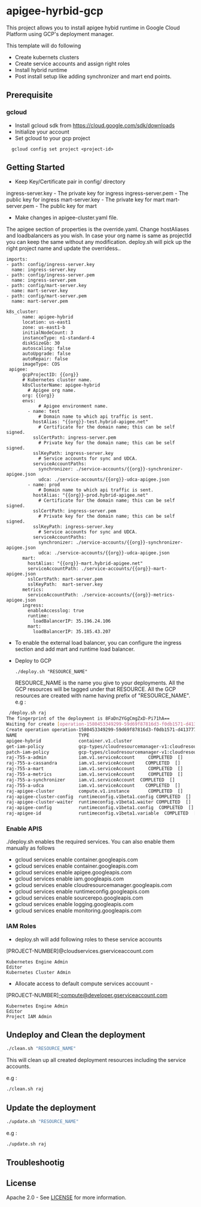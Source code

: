 # apigee-hyrbid-gcp

This project allows you to install apigee hybid runtime in Google Cloud Platform using GCP's deployment manager.

This template will do following
- Create kubernets clusters
- Create service accounts and assign right roles
- Install hybrid runtime
- Post install setup like adding synchronizer and mart end points.

## Prerequisite

### gcloud
- Install gcloud sdk from https://cloud.google.com/sdk/downloads
- Initialize your account
- Set gcloud to your gcp project
```
  gcloud config set project <project-id>
```

## Getting Started
- Keep Key/Certificate pair in config/ directory

ingress-server.key - The private key for ingress 
ingress-server.pem - The public key for ingress
mart-server.key - The private key for mart
mart-server.pem - The public key for mart


- Make  changes in apigee-cluster.yaml file. 

The apigee section of properties is the override.yaml. Change hostAliases and loadbalancers as you wish. In case your org name is same as projectId you can keep the same without any modification. deploy.sh will pick up the right project name and update the overridess..


```
imports:
- path: config/ingress-server.key
  name: ingress-server.key
- path: config/ingress-server.pem
  name: ingress-server.pem
- path: config/mart-server.key
  name: mart-server.key
- path: config/mart-server.pem
  name: mart-server.pem

k8s_cluster:
      name: apigee-hybrid
      location: us-east1
      zone: us-east1-b
      initialNodeCount: 3
      instanceType: n1-standard-4
      diskSizeGb: 30
      autoscaling: false
      autoUpgrade: false
      autoRepair: false
      imageType: COS
 apigee:
      gcpProjectID: {{org}}
      # Kubernetes cluster name.
      k8sClusterName: apigee-hybrid
        # Apigee org name.
      org: {{org}}
      envs:
            # Apigee environment name.
        - name: test
            # Domain name to which api traffic is sent.
          hostAlias: "{{org}}-test.hybrid-apigee.net"
            # Certificate for the domain name; this can be self signed.
          sslCertPath: ingress-server.pem
            # Private key for the domain name; this can be self signed.
          sslKeyPath: ingress-server.key
            # Service accounts for sync and UDCA.
          serviceAccountPaths:
            synchronizer: ./service-accounts/{{org}}-synchronizer-apigee.json
            udca: ./service-accounts/{{org}}-udca-apigee.json
        - name: prod
            # Domain name to which api traffic is sent.
          hostAlias: "{{org}}-prod.hybrid-apigee.net"
            # Certificate for the domain name; this can be self signed.
          sslCertPath: ingress-server.pem
            # Private key for the domain name; this can be self signed.
          sslKeyPath: ingress-server.key
            # Service accounts for sync and UDCA.
          serviceAccountPaths:
            synchronizer: ./service-accounts/{{org}}-synchronizer-apigee.json
            udca: ./service-accounts/{{org}}-udca-apigee.json
      mart:
        hostAlias: "{{org}}-mart.hybrid-apigee.net"
        serviceAccountPath: ./service-accounts/{{org}}-mart-apigee.json
        sslCertPath: mart-server.pem
        sslKeyPath:  mart-server.key
      metrics:
        serviceAccountPath: ./service-accounts/{{org}}-metrics-apigee.json
      ingress:
        enableAccesslog: true
        runtime:
          loadBalancerIP: 35.196.24.106
        mart:
          loadBalancerIP: 35.185.43.207

```

-  To enable the external load balancer, you can configure the ingress section and add mart and runtime load balancer. 

- Deploy to GCP

    ```
    ./deploy.sh "RESOURCE_NAME"
    ```
    RESOURCE_NAME is the name you give to your deployments. All the GCP resources will be tagged under that RESOURCE. All the GCP resources are created with name  having prefix of "RESOURCE_NAME".
    e.g :

```sh
 /deploy.sh raj
The fingerprint of the deployment is 8FaDn2YGgCmgZxD-Pi71hA==
Waiting for create [operation-1580453349299-59d69f87816d3-f0db1571-d413777d]...done.
Create operation operation-1580453349299-59d69f87816d3-f0db1571-d413777d completed successfully.
NAME                       TYPE                                                                          STATE      ERRORS  INTENT
apigee-hybrid              container.v1.cluster                                                          COMPLETED  []
get-iam-policy             gcp-types/cloudresourcemanager-v1:cloudresourcemanager.projects.getIamPolicy  COMPLETED  []
patch-iam-policy           gcp-types/cloudresourcemanager-v1:cloudresourcemanager.projects.setIamPolicy  COMPLETED  []
raj-755-a-admin            iam.v1.serviceAccount     COMPLETED  []
raj-755-a-cassandra        iam.v1.serviceAccount    COMPLETED  []
raj-755-a-mart             iam.v1.serviceAccount     COMPLETED  []
raj-755-a-metrics          iam.v1.serviceAccount     COMPLETED  []
raj-755-a-synchronizer     iam.v1.serviceAccount  COMPLETED  []
raj-755-a-udca             iam.v1.serviceAccount    COMPLETED  []
raj-apigee-cluster         compute.v1.instance       COMPLETED  []
raj-apigee-cluster-config  runtimeconfig.v1beta1.config COMPLETED  []
raj-apigee-cluster-waiter  runtimeconfig.v1beta1.waiter COMPLETED  []
raj-apigee-config          runtimeconfig.v1beta1.config  COMPLETED  []
raj-apigee-id              runtimeconfig.v1beta1.variable  COMPLETED  []
```


### Enable APIS

./deploy.sh enables the required services. You can also enable them manually as follows 

- gcloud services enable container.googleapis.com
- gcloud services enable container.googleapis.com
- gcloud services enable apigee.googleapis.com
- gcloud services enable iam.googleapis.com
- gcloud services enable cloudresourcemanager.googleapis.com
- gcloud services enable runtimeconfig.googleapis.com
- gcloud services enable sourcerepo.googleapis.com
- gcloud services enable logging.googleapis.com
- gcloud services enable monitoring.googleapis.com


### IAM Roles

- deploy.sh will add following roles to these service accounts

[PROJECT-NUMBER]@cloudservices.gserviceaccount.com

```
Kubernetes Engine Admin
Editor
Kubernetes Cluster Admin

```

- Allocate access to default compute services accouunt -

 [PROJECT-NUMBER]-compute@developer.gserviceaccount.com 

```
Kubernetes Engine Admin
Editor
Project IAM Admin
```



## Undeploy and Clean the deployment
```sh
./clean.sh "RESOURCE_NAME"
```
This will clean up all created deployment resources including the service accounts.

e.g :
```sh
./clean.sh raj
```


## Update the deployment
```sh
./update.sh "RESOURCE_NAME"
```
e.g :
```sh
./update.sh raj
```

## Troubleshootig



## License

Apache 2.0 - See [LICENSE](LICENSE) for more information.
